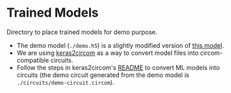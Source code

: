 # Trained Models

Directory to place trained models for demo purpose.  

- The demo model (`./demo.h5`) is a slightly modified version of [this model](https://github.com/socathie/keras2circom/blob/main/models/best_practice.h5).
- We are using [keras2circom](https://github.com/socathie/keras2circom) as a way to convert model files into circom-compatible circuits.
- Follow the steps in keras2circom's [README](https://github.com/socathie/keras2circom#keras2circom) to convert ML models into circuits (the demo circuit generated from the demo model is `./circuits/demo-circuit.circom`).
